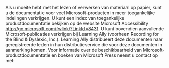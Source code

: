 <Token xmlns:xlink="http://www.w3.org/1999/xlink">Als u moeite hebt met het lezen of verwerken van materiaal op papier, kunt u de documentatie voor veel Microsoft-producten in meer toegankelijke indelingen verkrijgen. U kunt een index van toegankelijke productdocumentatie bekijken op de <externalLink xmlns="http://ddue.schemas.microsoft.com/authoring/2003/5"><linkText>website Microsoft Accessibility </linkText><linkUri>http://go.microsoft.com/fwlink/?LinkId=8431</linkUri></externalLink>. U kunt bovendien aanvullende Microsoft-publicaties verkrijgen bij Learning Ally (voorheen Recording for the Blind &amp; Dyslexic, Inc.). Learning Ally distribueert deze documenten naar geregistreerde leden in hun distributieservice die voor deze documenten in aanmerking komen. Voor informatie over de beschikbaarheid van Microsoft-productdocumentatie en boeken van Microsoft Press neemt u contact op met:</Token>

<!--HONumber=Jul16_HO3-->


